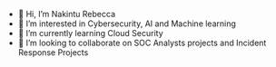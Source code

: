- 👋 Hi, I’m Nakintu Rebecca
- 👀 I’m interested in Cybersecurity, AI and Machine learning
- 🌱 I’m currently learning Cloud Security
- 💞️ I’m looking to collaborate on SOC Analysts projects and Incident Response Projects


<!---
BeckyKintu/BeckyKintu is a ✨ special ✨ repository because its `README.md` (this file) appears on your GitHub profile.
You can click the Preview link to take a look at your changes.
--->
